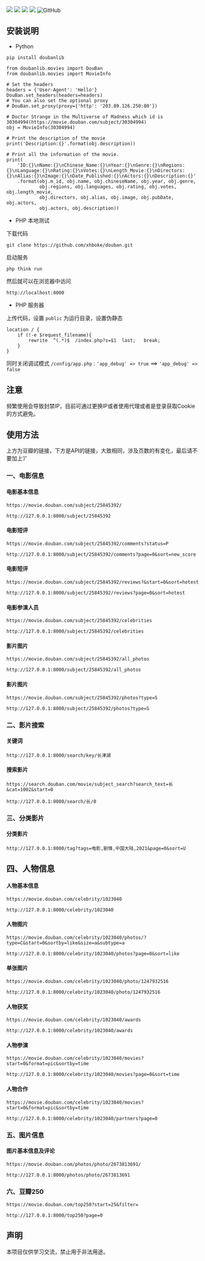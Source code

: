 
![](https://img.shields.io/badge/豆瓣电影-API-fff)
![](https://img.shields.io/github/stars/xhboke/douban?style=social)
![](https://img.shields.io/github/forks/xhboke/douban?style=social&label=Fork)
![](https://img.shields.io/github/languages/top/xhboke/douban)
![GitHub](https://img.shields.io/npm/l/express.svg)

## 安装说明

* Python

~~~
pip install doubanlib
~~~

~~~
from doubanlib.movies import DouBan
from doubanlib.movies import MovieInfo

# Set the headers
headers = {'User-Agent': 'Hello'}
DouBan.set_headers(headers=headers)
# You can also set the optional proxy
# DouBan.set_proxy(proxy={'http': '203.89.126.250:80'})

# Doctor Strange in the Multiverse of Madness which id is 30304994(https://movie.douban.com/subject/30304994)
obj = MovieInfo(30304994)

# Print the description of the movie
print('Description:{}'.format(obj.description))

# Print all the information of the movie.
print(
    'ID:{}\nName:{}\nChinese_Name:{}\nYear:{}\nGenre:{}\nRegions:{}\nLanguage:{}\nRating:{}\nVotes:{}\nLength_Movie:{}\nDirectors:{}\nAlias:{}\nImage:{}\nDate_Published:{}\nActors:{}\nDescription:{}'
    .format(obj.m_id, obj.name, obj.chineseName, obj.year, obj.genre,
            obj.regions, obj.languages, obj.rating, obj.votes, obj.length_movie,
            obj.directors, obj.alias, obj.image, obj.pubDate, obj.actors,
            obj.actors, obj.description))
~~~


* PHP 本地测试

下载代码

~~~
git clone https://github.com/xhboke/douban.git
~~~

启动服务

~~~
php think run
~~~

然后就可以在浏览器中访问

~~~
http://localhost:8000
~~~

* PHP 服务器

上传代码，设置 `public` 为运行目录，设置伪静态

~~~
location / {
	if (!-e $request_filename){
		rewrite  ^(.*)$  /index.php?s=$1  last;   break;
	}
}
~~~

同时关闭调试模式 `/config/app.php` : `'app_debug' => true`  ==> `'app_debug' => false` 

## 注意

频繁使用会导致封禁IP，目前可通过更换IP或者使用代理或者是登录获取Cookie的方式避免。

## 使用方法

上方为豆瓣的链接，下方是API的链接，大致相同，涉及页数的有变化，最后请不要加上‘/’

### 一、电影信息

#### 电影基本信息

`https://movie.douban.com/subject/25845392/`

`http://127.0.0.1:8000/subject/25845392`

#### 电影短评

`https://movie.douban.com/subject/25845392/comments?status=P`

`http://127.0.0.1:8000/subject/25845392/comments?page=0&sort=new_score`

#### 电影短评

`https://movie.douban.com/subject/25845392/reviews?&start=0&sort=hotest`

`http://127.0.0.1:8000/subject/25845392/reviews?page=0&sort=hotest`

#### 电影参演人员

`https://movie.douban.com/subject/25845392/celebrities`

`http://127.0.0.1:8000/subject/25845392/celebrities`

#### 影片图片

`https://movie.douban.com/subject/25845392/all_photos`

`http://127.0.0.1:8000/subject/25845392/all_photos`

#### 影片图片

`https://movie.douban.com/subject/25845392/photos?type=S`

`http://127.0.0.1:8000/subject/25845392/photos?type=S`

### 二、影片搜索

#### 关键词

`http://127.0.0.1:8000/search/key/长津湖`

#### 搜索影片

`https://search.douban.com/movie/subject_search?search_text=长&cat=1002&start=0`

`http://127.0.0.1:8000/search/长/0`

### 三、分类影片

#### 分类影片

`http://127.0.0.1:8000/tag?tags=电影,剧情,中国大陆,2021&page=0&sort=U`

## 四、人物信息

#### 人物基本信息

`https://movie.douban.com/celebrity/1023040`

`http://127.0.0.1:8000/celebrity/1023040`

#### 人物图片

`https://movie.douban.com/celebrity/1023040/photos/?type=C&start=0&sortby=like&size=a&subtype=a`

`http://127.0.0.1:8000/celebrity/1023040/photos?page=0&sort=like`

#### 单张图片

`https://movie.douban.com/celebrity/1023040/photo/1247932516`

`http://127.0.0.1:8000/celebrity/1023040/photo/1247932516`

#### 人物获奖

`https://movie.douban.com/celebrity/1023040/awards`

`http://127.0.0.1:8000/celebrity/1023040/awards`

#### 人物参演

`https://movie.douban.com/celebrity/1023040/movies?start=0&format=pic&sortby=time`

`http://127.0.0.1:8000/celebrity/1023040/movies?page=0&sort=time`

#### 人物合作

`https://movie.douban.com/celebrity/1023040/movies?start=0&format=pic&sortby=time`

`http://127.0.0.1:8000/celebrity/1023040/partners?page=0`

### 五、图片信息

#### 图片基本信息及评论

`https://movie.douban.com/photos/photo/2673813691/`

`http://127.0.0.1:8000/photos/photo/2673813691`

### 六、豆瓣250

`https://movie.douban.com/top250?start=25&filter=`

`http://127.0.0.1:8000/top250?page=0`


## 声明

本项目仅供学习交流，禁止用于非法用途。
